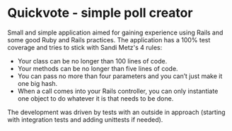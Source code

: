 # Quickvote - simple poll creator

Small and simple application aimed for gaining experience using Rails and some
good Ruby and Rails practices. The application has a 100% test coverage and tries
to stick with Sandi Metz's 4 rules:

* Your class can be no longer than 100 lines of code.
* Your methods can be no longer than five lines of code.
* You can pass no more than four parameters and you can’t just make it one big hash.
* When a call comes into your Rails controller, you can only instantiate one object to do whatever it is that needs to be done.

The development was driven by tests with an outside in approach (starting
with integration tests and adding unittests if needed).
